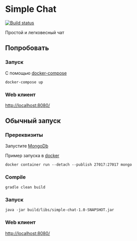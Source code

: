 # Simple Chat

[![Build status](https://github.com/dzx912/simple-chat/actions/workflows/build.yml/badge.svg?branch=master)](https://github.com/dzx912/simple-chat/actions/workflows/build.yml)

Простой и легковесный чат

## Попробовать
### Запуск
С помощью [docker-compose](https://docs.docker.com/compose/install/)
```shell
docker-compose up
```
### Web клиент
[http://localhost:8080/](http://localhost:8080/)

## Обычный запуск
### Пререквизиты
Запустите [MongoDb](https://www.mongodb.com)

Пример запуска в [docker](https://www.docker.com/get-started)
```shell
docker container run --detach --publish 27017:27017 mongo
```

### Compile

```shell
gradle clean build
```

### Запуск

```shell
java -jar build/libs/simple-chat-1.0-SNAPSHOT.jar
```

### Web клиент
[http://localhost:8080/](http://localhost:8080/)